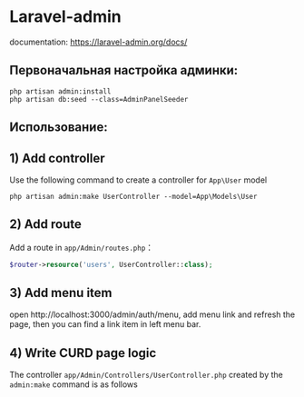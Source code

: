 # Laravel-admin

documentation: https://laravel-admin.org/docs/

## Первоначальная настройка админки:
```shell
php artisan admin:install
php artisan db:seed --class=AdminPanelSeeder
```

## Использование:

## 1) Add controller
Use the following command to create a controller for `App\User` model
```shell
php artisan admin:make UserController --model=App\Models\User
```

## 2) Add route
Add a route in `app/Admin/routes.php`：
```php
$router->resource('users', UserController::class);
```

## 3) Add menu item
open http://localhost:3000/admin/auth/menu, add menu link and refresh the page, then you can find a link item in left menu bar.

## 4) Write CURD page logic
The controller `app/Admin/Controllers/UserController.php` created by the `admin:make` command is as follows

